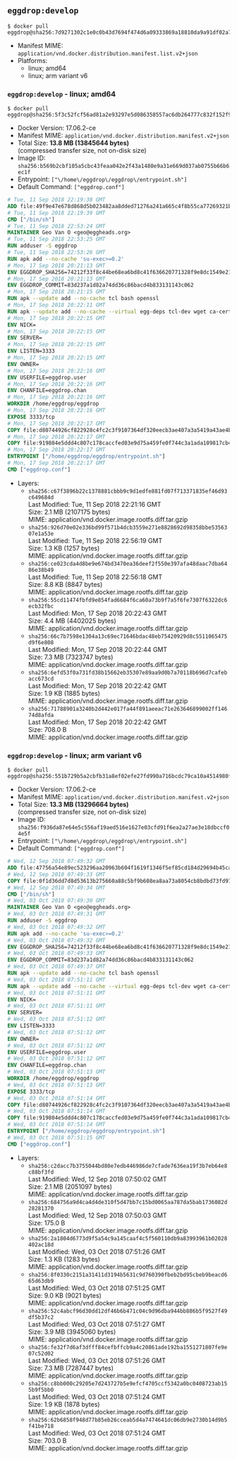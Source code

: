 ## `eggdrop:develop`

```console
$ docker pull eggdrop@sha256:7d9271302c1e0c0b43d7694f474d6a09333869a18810da9a91df02a7a6066c44
```

-	Manifest MIME: `application/vnd.docker.distribution.manifest.list.v2+json`
-	Platforms:
	-	linux; amd64
	-	linux; arm variant v6

### `eggdrop:develop` - linux; amd64

```console
$ docker pull eggdrop@sha256:5f3c52fcf56ad81a2e93297e5d086358557ac6db264777c832f152f919a7c962
```

-	Docker Version: 17.06.2-ce
-	Manifest MIME: `application/vnd.docker.distribution.manifest.v2+json`
-	Total Size: **13.8 MB (13845644 bytes)**  
	(compressed transfer size, not on-disk size)
-	Image ID: `sha256:b569b2cbf105a5cbc43feaa042e2f43a1480e9a31e669d037ab0755b66b6ec1f`
-	Entrypoint: `["\/home\/eggdrop\/eggdrop\/entrypoint.sh"]`
-	Default Command: `["eggdrop.conf"]`

```dockerfile
# Tue, 11 Sep 2018 22:19:38 GMT
ADD file:49f9e47e678d868d5b023482aa8dded71276a241a665c4f8b55ca77269321b34 in / 
# Tue, 11 Sep 2018 22:19:39 GMT
CMD ["/bin/sh"]
# Tue, 11 Sep 2018 22:53:24 GMT
MAINTAINER Geo Van O <geo@eggheads.org>
# Tue, 11 Sep 2018 22:53:25 GMT
RUN adduser -S eggdrop
# Tue, 11 Sep 2018 22:53:26 GMT
RUN apk add --no-cache 'su-exec>=0.2'
# Mon, 17 Sep 2018 20:21:13 GMT
ENV EGGDROP_SHA256=74212f33f8c44be68ea6bd8c41f636620771328f9e8dc1549e218e637efbc9bc
# Mon, 17 Sep 2018 20:21:13 GMT
ENV EGGDROP_COMMIT=83d237a1d82a74dd36c86bacd4b833131143c062
# Mon, 17 Sep 2018 20:21:15 GMT
RUN apk --update add --no-cache tcl bash openssl
# Mon, 17 Sep 2018 20:22:11 GMT
RUN apk --update add --no-cache --virtual egg-deps tcl-dev wget ca-certificates make tar gpgme build-base openssl-dev   && wget "https://github.com/eggheads/eggdrop/archive/$EGGDROP_COMMIT.tar.gz" -O develop.tar.gz   && echo "$EGGDROP_SHA256  develop.tar.gz" | sha256sum -c -   && tar -zxvf develop.tar.gz   && rm develop.tar.gz     && ( cd eggdrop-$EGGDROP_COMMIT     && ./configure     && make config     && make     && make install DEST=/home/eggdrop/eggdrop )   && rm -rf eggdrop-$EGGDROP_COMMIT   && mkdir /home/eggdrop/eggdrop/data   && chown -R eggdrop /home/eggdrop/eggdrop   && apk del egg-deps
# Mon, 17 Sep 2018 20:22:15 GMT
ENV NICK=
# Mon, 17 Sep 2018 20:22:15 GMT
ENV SERVER=
# Mon, 17 Sep 2018 20:22:15 GMT
ENV LISTEN=3333
# Mon, 17 Sep 2018 20:22:15 GMT
ENV OWNER=
# Mon, 17 Sep 2018 20:22:16 GMT
ENV USERFILE=eggdrop.user
# Mon, 17 Sep 2018 20:22:16 GMT
ENV CHANFILE=eggdrop.chan
# Mon, 17 Sep 2018 20:22:16 GMT
WORKDIR /home/eggdrop/eggdrop
# Mon, 17 Sep 2018 20:22:16 GMT
EXPOSE 3333/tcp
# Mon, 17 Sep 2018 20:22:17 GMT
COPY file:d80744926cf822928c4fc2c3f9107364df320eecb3ae407a3a5419a43ae4b872 in /home/eggdrop/eggdrop 
# Mon, 17 Sep 2018 20:22:17 GMT
COPY file:919804e5ddd4c807c178caccfed03e9d75a459fe0f744c3a1ada109817cb44ec in /home/eggdrop/eggdrop/scripts/ 
# Mon, 17 Sep 2018 20:22:17 GMT
ENTRYPOINT ["/home/eggdrop/eggdrop/entrypoint.sh"]
# Mon, 17 Sep 2018 20:22:17 GMT
CMD ["eggdrop.conf"]
```

-	Layers:
	-	`sha256:c67f3896b22c1378881cbbb9c9d1edfe881fd07f713371835ef46d93c649684d`  
		Last Modified: Tue, 11 Sep 2018 22:21:16 GMT  
		Size: 2.1 MB (2107175 bytes)  
		MIME: application/vnd.docker.image.rootfs.diff.tar.gzip
	-	`sha256:926d70e02e336bd99f571b4dcb3559e271e8828692d98358bbe5356307e1a53e`  
		Last Modified: Tue, 11 Sep 2018 22:56:19 GMT  
		Size: 1.3 KB (1257 bytes)  
		MIME: application/vnd.docker.image.rootfs.diff.tar.gzip
	-	`sha256:ce023cda4d8be9e674bd3470ea36deef2f550e397afa48daac7dba6486e38b49`  
		Last Modified: Tue, 11 Sep 2018 22:56:18 GMT  
		Size: 8.8 KB (8847 bytes)  
		MIME: application/vnd.docker.image.rootfs.diff.tar.gzip
	-	`sha256:55cd11474fbfd9e854fad6684f6ca60a73b9f7a5f6fe7307f6322dc6ecb32fbc`  
		Last Modified: Mon, 17 Sep 2018 20:22:43 GMT  
		Size: 4.4 MB (4402025 bytes)  
		MIME: application/vnd.docker.image.rootfs.diff.tar.gzip
	-	`sha256:66c7b7598e1304a13c69ec71646bdac48eb75420929d8c5511065475d9f6e808`  
		Last Modified: Mon, 17 Sep 2018 20:22:44 GMT  
		Size: 7.3 MB (7323747 bytes)  
		MIME: application/vnd.docker.image.rootfs.diff.tar.gzip
	-	`sha256:6efd53f0a731fd38b15662eb35307e89aa9d0b7a70118b696d7cafebacc673cd`  
		Last Modified: Mon, 17 Sep 2018 20:22:42 GMT  
		Size: 1.9 KB (1885 bytes)  
		MIME: application/vnd.docker.image.rootfs.diff.tar.gzip
	-	`sha256:71788901a3240b2d442e017fa44f891aeeac71e263646899002ff14674d8afda`  
		Last Modified: Mon, 17 Sep 2018 20:22:42 GMT  
		Size: 708.0 B  
		MIME: application/vnd.docker.image.rootfs.diff.tar.gzip

### `eggdrop:develop` - linux; arm variant v6

```console
$ docker pull eggdrop@sha256:551b729b5a2cbfb31a8ef02efe27fd990a716bcdc79ca10a4514980f73626196
```

-	Docker Version: 17.06.2-ce
-	Manifest MIME: `application/vnd.docker.distribution.manifest.v2+json`
-	Total Size: **13.3 MB (13296664 bytes)**  
	(compressed transfer size, not on-disk size)
-	Image ID: `sha256:f936da87e64e5c556af19aed516e1627e03cfd91f6ea2a27ae3e18dbccf04e5f`
-	Entrypoint: `["\/home\/eggdrop\/eggdrop\/entrypoint.sh"]`
-	Default Command: `["eggdrop.conf"]`

```dockerfile
# Wed, 12 Sep 2018 07:49:32 GMT
ADD file:47756a54e89ec523296aa20963b604f1619f1346f5ef85cd184d29694b45ca41 in / 
# Wed, 12 Sep 2018 07:49:33 GMT
COPY file:0f1d36dd7d8d53613b275660a88c5bf9b608ea8aa73a8054cb8bdbd73fd971ac in /etc/localtime 
# Wed, 12 Sep 2018 07:49:34 GMT
CMD ["/bin/sh"]
# Wed, 03 Oct 2018 07:49:30 GMT
MAINTAINER Geo Van O <geo@eggheads.org>
# Wed, 03 Oct 2018 07:49:31 GMT
RUN adduser -S eggdrop
# Wed, 03 Oct 2018 07:49:32 GMT
RUN apk add --no-cache 'su-exec>=0.2'
# Wed, 03 Oct 2018 07:49:32 GMT
ENV EGGDROP_SHA256=74212f33f8c44be68ea6bd8c41f636620771328f9e8dc1549e218e637efbc9bc
# Wed, 03 Oct 2018 07:49:33 GMT
ENV EGGDROP_COMMIT=83d237a1d82a74dd36c86bacd4b833131143c062
# Wed, 03 Oct 2018 07:49:37 GMT
RUN apk --update add --no-cache tcl bash openssl
# Wed, 03 Oct 2018 07:51:11 GMT
RUN apk --update add --no-cache --virtual egg-deps tcl-dev wget ca-certificates make tar gpgme build-base openssl-dev   && wget "https://github.com/eggheads/eggdrop/archive/$EGGDROP_COMMIT.tar.gz" -O develop.tar.gz   && echo "$EGGDROP_SHA256  develop.tar.gz" | sha256sum -c -   && tar -zxvf develop.tar.gz   && rm develop.tar.gz     && ( cd eggdrop-$EGGDROP_COMMIT     && ./configure     && make config     && make     && make install DEST=/home/eggdrop/eggdrop )   && rm -rf eggdrop-$EGGDROP_COMMIT   && mkdir /home/eggdrop/eggdrop/data   && chown -R eggdrop /home/eggdrop/eggdrop   && apk del egg-deps
# Wed, 03 Oct 2018 07:51:11 GMT
ENV NICK=
# Wed, 03 Oct 2018 07:51:11 GMT
ENV SERVER=
# Wed, 03 Oct 2018 07:51:12 GMT
ENV LISTEN=3333
# Wed, 03 Oct 2018 07:51:12 GMT
ENV OWNER=
# Wed, 03 Oct 2018 07:51:12 GMT
ENV USERFILE=eggdrop.user
# Wed, 03 Oct 2018 07:51:12 GMT
ENV CHANFILE=eggdrop.chan
# Wed, 03 Oct 2018 07:51:13 GMT
WORKDIR /home/eggdrop/eggdrop
# Wed, 03 Oct 2018 07:51:13 GMT
EXPOSE 3333/tcp
# Wed, 03 Oct 2018 07:51:14 GMT
COPY file:d80744926cf822928c4fc2c3f9107364df320eecb3ae407a3a5419a43ae4b872 in /home/eggdrop/eggdrop 
# Wed, 03 Oct 2018 07:51:14 GMT
COPY file:919804e5ddd4c807c178caccfed03e9d75a459fe0f744c3a1ada109817cb44ec in /home/eggdrop/eggdrop/scripts/ 
# Wed, 03 Oct 2018 07:51:14 GMT
ENTRYPOINT ["/home/eggdrop/eggdrop/entrypoint.sh"]
# Wed, 03 Oct 2018 07:51:15 GMT
CMD ["eggdrop.conf"]
```

-	Layers:
	-	`sha256:c2dacc7b3755044bd80e7edb446986de7cfade7636ea19f3b7eb64e8c88bf3fd`  
		Last Modified: Wed, 12 Sep 2018 07:50:02 GMT  
		Size: 2.1 MB (2051097 bytes)  
		MIME: application/vnd.docker.image.rootfs.diff.tar.gzip
	-	`sha256:684756a9d4ca4d4de310f5d47bb7c15bd0065aa787da5bab1736082d28281370`  
		Last Modified: Wed, 12 Sep 2018 07:50:03 GMT  
		Size: 175.0 B  
		MIME: application/vnd.docker.image.rootfs.diff.tar.gzip
	-	`sha256:2a1804d6773d9f5a54c9a145caaf4c5f560110db9a83993961b02028402ac18d`  
		Last Modified: Wed, 03 Oct 2018 07:51:26 GMT  
		Size: 1.3 KB (1283 bytes)  
		MIME: application/vnd.docker.image.rootfs.diff.tar.gzip
	-	`sha256:8f0330c2151a31411d3194b5631c9d760390fbeb2bd95cbeb9beacd665d63db9`  
		Last Modified: Wed, 03 Oct 2018 07:51:25 GMT  
		Size: 9.0 KB (9021 bytes)  
		MIME: application/vnd.docker.image.rootfs.diff.tar.gzip
	-	`sha256:52c4abcf96d30dd12df46b6b471c04c9d96dba944bb886b5f9527f49df5b37c2`  
		Last Modified: Wed, 03 Oct 2018 07:51:27 GMT  
		Size: 3.9 MB (3945060 bytes)  
		MIME: application/vnd.docker.image.rootfs.diff.tar.gzip
	-	`sha256:fe32f7d6af3dfff84cefbffcb9a4c20861ade192ba1551271807fe9e07c52d02`  
		Last Modified: Wed, 03 Oct 2018 07:51:26 GMT  
		Size: 7.3 MB (7287447 bytes)  
		MIME: application/vnd.docker.image.rootfs.diff.tar.gzip
	-	`sha256:c8bb000c29205e7d243727b5e9efcf4705ccf5342a0bc0408723ab155b9f5bb0`  
		Last Modified: Wed, 03 Oct 2018 07:51:24 GMT  
		Size: 1.9 KB (1878 bytes)  
		MIME: application/vnd.docker.image.rootfs.diff.tar.gzip
	-	`sha256:62b6858f948d77b85eb26cceab5d4a7474641dc06db9e2730b14d9b5f41be718`  
		Last Modified: Wed, 03 Oct 2018 07:51:24 GMT  
		Size: 703.0 B  
		MIME: application/vnd.docker.image.rootfs.diff.tar.gzip
